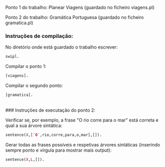 Ponto 1 do trabalho: Planear Viagens (guardado no ficheiro viagens.pl)

Ponto 2 do trabalho: Gramática Portuguesa (guardado no ficheiro gramatica.pl)
<br />

### Instruções de compilação:

No diretório onde está guardado o trabalho escrever:
````Bash
swipl.
````

Compilar o ponto 1:
````ProLog
[viagens].
````

Compilar o segundo ponto:
````ProLog
[gramatica].
````
<br />
### Instruções de executação do ponto 2:

Verificar se, por exemplo, a frase "O rio corre para o mar" está correta e qual a sua árvore sintática:
````ProLog
sentence(X,['O',rio,corre,para,o,mar],[]).
````

Gerar todas as frases possíveis e respetivas árvores sintáticas (inserindo sempre ponto e vírgula para mostrar mais output):
````ProLog
sentence(X,L,[]).
````
